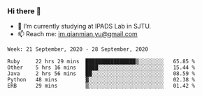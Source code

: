 ### Hi there 👋

- 🔭 I’m currently studying at IPADS Lab in SJTU.
- 📫 Reach me: im.qianmian.yu@gmail.com

<!--START_SECTION:waka-->
```text
Week: 21 September, 2020 - 28 September, 2020

Ruby     22 hrs 29 mins  ████████████████▒░░░░░░░░   65.85 % 
Other    5 hrs 16 mins   ████░░░░░░░░░░░░░░░░░░░░░   15.44 % 
Java     2 hrs 56 mins   ██░░░░░░░░░░░░░░░░░░░░░░░   08.59 % 
Python   48 mins         ▓░░░░░░░░░░░░░░░░░░░░░░░░   02.38 % 
ERB      29 mins         ▒░░░░░░░░░░░░░░░░░░░░░░░░   01.42 % 
```
<!--END_SECTION:waka-->

<!--
**yqmmm/yqmmm** is a ✨ _special_ ✨ repository because its `README.md` (this file) appears on your GitHub profile.

Here are some ideas to get you started:

- 🔭 I’m currently working on ...
- 🌱 I’m currently learning ...
- 👯 I’m looking to collaborate on ...
- 🤔 I’m looking for help with ...
- 💬 Ask me about ...
- 📫 How to reach me: ...
- 😄 Pronouns: ...
- ⚡ Fun fact: ...
-->
